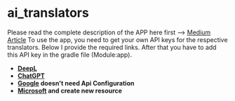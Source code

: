 # ai_translators
 Please read the complete description of the APP here first --> [Medium Article](https://medium.com/arconsis/comparing-different-ais-regarding-translation-in-an-android-application-efc80853608f)
 To use the app, you need to get your own API keys for the respective translators. Below I provide the required links. After that you have to add this API key in the gradle file (Module:app).<br>
 - **[DeepL](https://www.deepl.com/pro-api?cta=header-pro-api) <br>**
 - **[ChatGPT](https://platform.openai.com/account/api-keys) <br>**
 - **[Google](https://developers.google.com/ml-kit/language/translation/android) doesn't need Api Configuration <br>**
 - **[Microsoft](https://portal.azure.com/?quickstart=true#home) and create new resource <br>**

